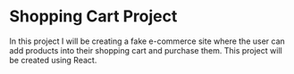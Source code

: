 # Shopping Cart Project

In this project I will be creating a fake e-commerce site where the user can add products into their shopping cart and purchase them. This project will be created using React.